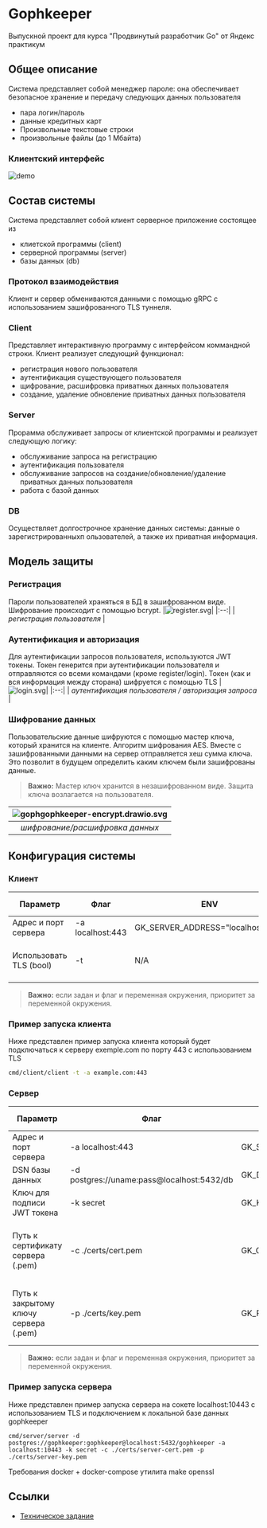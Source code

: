 # Gophkeeper
Выпускной проект для курса "Продвинутый разработчик Go" от Яндекс практикум

## Общее описание
Система представляет собой менеджер пароле: она обеспечивает безопасное хранение и передачу следующих данных пользователя
* пара логин/пароль
* данные кредитных карт
* Произвольные текстовые строки
* произвольные файлы (до 1 Мбайта)

### Клиентский интерфейс
![demo](docs/gk-demo.gif)

## Состав системы
Система представляет собой клиент серверное приложение состоящее из
* клиетской программы (client)
* серверной программы (server)
* базы данных (db)

### Протокол взаимодействия
Клиент и сервер обмениваются данными с помощью gRPC с использованием зашифрованного TLS туннеля.


### Client
Представляет интерактивную программу с интерфейсом коммандной строки.
Клиент реализует следующий функционал:
* регистрация нового пользователя
* аутентификация существующего пользователя
* щифрование, расшифровка приватных данных пользователя
* создание, удаление обновление приватных данных пользователя

### Server
Прорамма обслуживает запросы от клиентской программы и реализует следующую логику:
* обслуживание запроса на регистрацию
* аутентификация пользователя
* обслуживание запросов на создание/обновление/удаление приватных данных пользователя
* работа с базой данных

### DB
Осуществляет долгострочное хранение данных системы: данные о зарегистрированныхп ользователей, а также их приватная информация.


## Модель защиты

### Регистрация
Пароли пользователей храняться в БД в зашифрованном виде. Шифрование происходит с помощью bcrypt.
|![register.svg](docs/register.svg)|
|:--:|
| *регистрация пользователя* |


### Аутентификация и авторизация
Для аутентификации запросов пользователя, используются JWT токены. Токен генерится при аутентификации пользователя и отправляются со всеми командами (кроме register/login). Токен (как и вся информация между сторана) шифруется с помощью TLS
|![login.svg](docs/gophkeeper-login.drawio.svg)|
|:--:|
| *аутентификация пользователя / авторизация запроса* |

### Шифрование данных
Пользовательские данные шифруются с помощью мастер ключа, который хранится на клиенте. Алгоритм шифрования AES. Вместе с зашифрованными данными на сервер отправляется хеш сумма ключа. Это позволит в будущем определить каким ключем были зашифрованы данные.
> **Важно:**  Мастер ключ хранится в незашифрованном виде. Защита ключа возлагается на пользователя.

|![gophgophkeeper-encrypt.drawio.svg](docs/gophkeeper-encrypt.drawio.svg)|
|:--:|
| *шифрование/расшифровка данных* |


## Конфигурация системы

### Клиент
| Параметр                 | Флаг             | ENV                               | Обязательное | Значение по умолчанию               |
|--------------------------|------------------|-----------------------------------|--------------|-------------------------------------|
| Адрес и порт сервера     | -a localhost:443 | GK_SERVER_ADDRESS="localhost:443" | Нет          | localhost:443                       |
| Использовать  TLS (bool) | -t               | N/A                               | Нет          | false (шифрование не используется)  |
> **Важно:**  если задан и флаг и переменная окружения, приоритет за переменной окружения.


### Пример запуска клиента
Ниже представлен пример запуска клиента который будет подключаться к серверу exemple.com по порту 443 с использованием TLS
```bash
cmd/client/client -t -a example.com:443
```

### Сервер
| Параметр                              | Флаг                                                         | ENV                                                                   | Обязательное | Значение по умолчанию                         |
|---------------------------------------|--------------------------------------------------------------|-----------------------------------------------------------------------|--------------|-----------------------------------------------|
| Адрес и порт сервера                  | -a localhost:443                                             | GK_SERVER_ADDRESS="localhost:443"                                     | Нет          | localhost:443                                 |
| DSN базы данных                       | -d postgres://uname:pass@localhost:5432/db | GK_DB_DSN="postgres://uname:pass@localhost:5432/db" | Да           | N/A                                           |
| Ключ для подписи JWT токена           | -k secret                                                    | GK_KEY="secret"                                                       | Да           | N/A                                           |
| Путь к сертификату сервера (.pem)     | -c ./certs/cert.pem                                          | GK_CERT="./certs/cert.pem"                                            | Нет          | Если не задано, сервер будет работать без TLS |
| Путь к закрытому ключу сервера (.pem) | -p ./certs/key.pem                                           | GK_PRIVATE_KEY="./certs/key.pem"                                      | Нет          | Если не задано, сервер будет работать без TLS |
> **Важно:**  если задан и флаг и переменная окружения, приоритет за переменной окружения.

### Пример запуска сервера
Ниже представлен пример запуска сервера на сокете localhost:10443 с использованием TLS и подключением к локальной базе данных gophkeeper
```
cmd/server/server -d postgres://gophkeeper:gophkeeper@localhost:5432/gophkeeper -a localhost:10443 -k secret -c ./certs/server-cert.pem -p ./certs/server-key.pem
```



Требования
docker + docker-compose
утилита make
openssl

## Ссылки
 - [Teхническое задание](docs/terms-of-reference.md)
